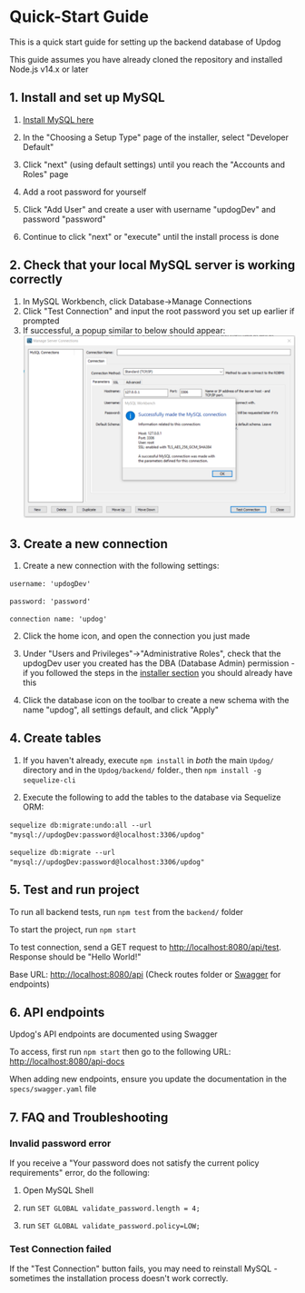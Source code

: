 # Quick-Start Guide

This is a quick start guide for setting up the backend database of Updog

This guide assumes you have already cloned the repository and installed Node.js v14.x or later

## 1. Install and set up MySQL

1. [Install MySQL here](https://dev.mysql.com/downloads/installer/)

2. In the "Choosing a Setup Type" page of the installer, select "Developer Default"

3. Click "next" (using default settings) until you reach the "Accounts and Roles" page

4. Add a root password for yourself

5. Click "Add User" and create a user with username "updogDev" and password "password"

6. Continue to click "next" or "execute" until the install process is done

## 2. Check that your local MySQL server is working correctly

1. In MySQL Workbench, click Database->Manage Connections
2. Click "Test Connection" and input the root password you set up earlier if prompted
3. If successful, a popup similar to below should appear:
   ![Test connection success popup](../readme-images/backend-mysql-test-connection-success.PNG)

## 3. Create a new connection

1. Create a new connection with the following settings:

`username: 'updogDev'`

`password: 'password'`

`connection name: 'updog'`

2. Click the home icon, and open the connection you just made

3. Under "Users and Privileges"->"Administrative Roles", check that the updogDev user you created has the DBA (Database Admin) permission - if you followed the steps in the [installer section](#1-install-and-set-up-mysql) you should already have this

4. Click the database icon on the toolbar to create a new schema with the name "updog", all settings default, and click "Apply"

## 4. Create tables

1. If you haven't already, execute `npm install` in _both_ the main `Updog/` directory and in the `Updog/backend/` folder., then `npm install -g sequelize-cli`

2. Execute the following to add the tables to the database via Sequelize ORM:

`sequelize db:migrate:undo:all --url "mysql://updogDev:password@localhost:3306/updog"`

`sequelize db:migrate --url "mysql://updogDev:password@localhost:3306/updog"`

## 5. Test and run project

To run all backend tests, run `npm test` from the `backend/` folder

To start the project, run `npm start`

To test connection, send a GET request to [http://localhost:8080/api/test](http://localhost:8080/api/test). Response should be "Hello World!"

Base URL: [http://localhost:8080/api](http://localhost:8080/api) (Check routes folder or [Swagger](#6-api-endpoints) for endpoints)

## 6. API endpoints

Updog's API endpoints are documented using Swagger

To access, first run `npm start` then go to the following URL: [http://localhost:8080/api-docs](http://localhost:8080/api-docs)

When adding new endpoints, ensure you update the documentation in the `specs/swagger.yaml` file

## 7. FAQ and Troubleshooting

### Invalid password error

If you receive a "Your password does not satisfy the current policy requirements" error, do the following:

1. Open MySQL Shell

2. run `SET GLOBAL validate_password.length = 4;`

3. run `SET GLOBAL validate_password.policy=LOW;`

### Test Connection failed

If the "Test Connection" button fails, you may need to reinstall MySQL - sometimes the installation process doesn't work correctly.